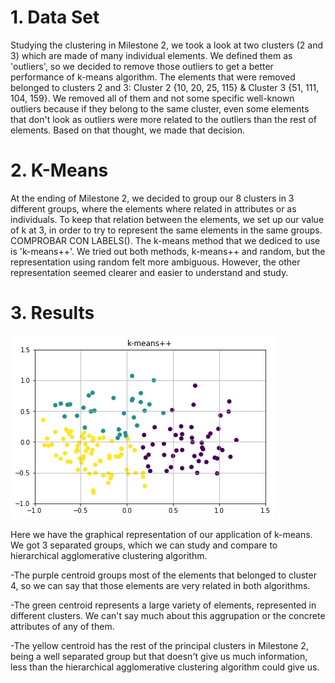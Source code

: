 
# 1. Data Set

Studying the clustering in Milestone 2, we took a look at two clusters (2 and 3) which are made of many individual elements. We defined them as 'outliers', so we decided to remove those outliers to get a better performance of k-means algorithm.
The elements that were removed belonged to clusters 2 and 3: Cluster 2 {10, 20, 25, 115} & Cluster 3 {51, 111, 104, 159}. We removed all of them and not some specific well-known outliers because if they belong to the same cluster, even some elements that don't look as outliers were more related to the outliers than the rest of elements. Based on that thought, we made that decision.

# 2. K-Means

At the ending of Milestone 2, we decided to group our 8 clusters in 3 different groups, where the elements where related in attributes or as individuals. To keep that relation between the elements, we set up our value of k at 3, in order to try to represent the same elements in the same groups. COMPROBAR CON LABELS().
The k-means method that we dediced to use is 'k-means++'. We tried out both methods, k-means++ and random, but the representation using random felt more ambiguous. However, the other representation seemed clearer and easier to understand and study.

# 3. Results

![K-Means++](https://github.com/CarlosCordoba96/Machine-Learning-techniques/blob/master/Milestone3/Images/k-means%2B%2B.png)

Here we have the graphical representation of our application of k-means. We got 3 separated groups, which we can study and compare to hierarchical agglomerative clustering algorithm.

-The purple centroid groups most of the elements that belonged to cluster 4, so we can say that those elements are very related in both algorithms.

-The green centroid represents a large variety of elements, represented in different clusters. We can't say much about this aggrupation or the concrete attributes of any of them.

-The yellow centroid has the rest of the principal clusters in Milestone 2, being a well separated group but that doesn't give us much information, less than the hierarchical agglomerative clustering algorithm could give us.
